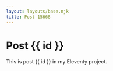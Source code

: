 ```yaml
---
layout: layouts/base.njk
title: Post 15668
---
```


# Post {{ id }}

This is post {{ id }} in my Eleventy project.
